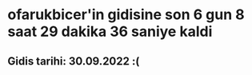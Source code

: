 # ofarukbicer'in gidisine son 6 gun 8 saat 29 dakika 36 saniye kaldi

## Gidis tarihi: 30.09.2022 :(